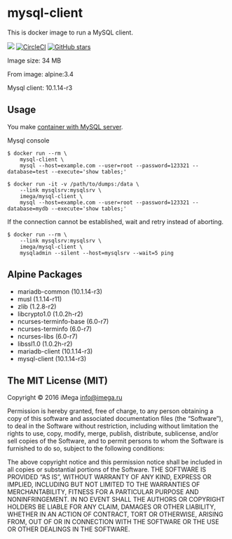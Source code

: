 # mysql-client

This is docker image to run a MySQL client.

[![](https://images.microbadger.com/badges/image/imega/mysql-client.svg)](http://microbadger.com/images/imega/mysql-client "Get your own image badge on microbadger.com") [![CircleCI](https://circleci.com/gh/imega-docker/mysql-client.svg?style=svg)](https://circleci.com/gh/imega-docker/mysql-client) [![GitHub stars](https://img.shields.io/github/stars/badges/shields.svg?style=social&label=Star&maxAge=2592000)](https://github.com/imega-docker/mysql-client)

Image size: 34 MB

From image: alpine:3.4

Mysql client: 10.1.14-r3

## Usage
You make [container with MySQL server](http://imega.club/2015/04/30/docker-image-mysql).

Mysql console

```
$ docker run --rm \
    mysql-client \
    mysql --host=example.com --user=root --password=123321 --database=test --execute='show tables;'
```

```
$ docker run -it -v /path/to/dumps:/data \
    --link mysqlsrv:mysqlsrv \
    imega/mysql-client \
    mysql --host=example.com --user=root --password=123321 --database=mydb --execute='show tables;'
```

If the connection cannot be established, wait and retry instead of aborting.
```
$ docker run --rm \
    --link mysqlsrv:mysqlsrv \
    imega/mysql-client \
    mysqladmin --silent --host=mysqlsrv --wait=5 ping
```

## Alpine Packages
  - mariadb-common (10.1.14-r3)
  - musl (1.1.14-r11)
  - zlib (1.2.8-r2)
  - libcrypto1.0 (1.0.2h-r2)
  - ncurses-terminfo-base (6.0-r7)
  - ncurses-terminfo (6.0-r7)
  - ncurses-libs (6.0-r7)
  - libssl1.0 (1.0.2h-r2)
  - mariadb-client (10.1.14-r3)
  - mysql-client (10.1.14-r3)

## The MIT License (MIT)

Copyright © 2016 iMega <info@imega.ru>

Permission is hereby granted, free of charge, to any person obtaining a copy of this software and associated documentation files (the “Software”), to deal in the Software without restriction, including without limitation the rights to use, copy, modify, merge, publish, distribute, sublicense, and/or sell copies of the Software, and to permit persons to whom the Software is furnished to do so, subject to the following conditions:

The above copyright notice and this permission notice shall be included in all copies or substantial portions of the Software.
THE SOFTWARE IS PROVIDED “AS IS”, WITHOUT WARRANTY OF ANY KIND, EXPRESS OR IMPLIED, INCLUDING BUT NOT LIMITED TO THE WARRANTIES OF MERCHANTABILITY, FITNESS FOR A PARTICULAR PURPOSE AND NONINFRINGEMENT. IN NO EVENT SHALL THE AUTHORS OR COPYRIGHT HOLDERS BE LIABLE FOR ANY CLAIM, DAMAGES OR OTHER LIABILITY, WHETHER IN AN ACTION OF CONTRACT, TORT OR OTHERWISE, ARISING FROM, OUT OF OR IN CONNECTION WITH THE SOFTWARE OR THE USE OR OTHER DEALINGS IN THE SOFTWARE.
